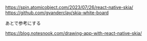 
https://spin.atomicobject.com/2023/07/26/react-native-skia/
https://github.com/gvanderclay/skia-white-board


あとで参考にする

https://blog.notesnook.com/drawing-app-with-react-native-skia/
